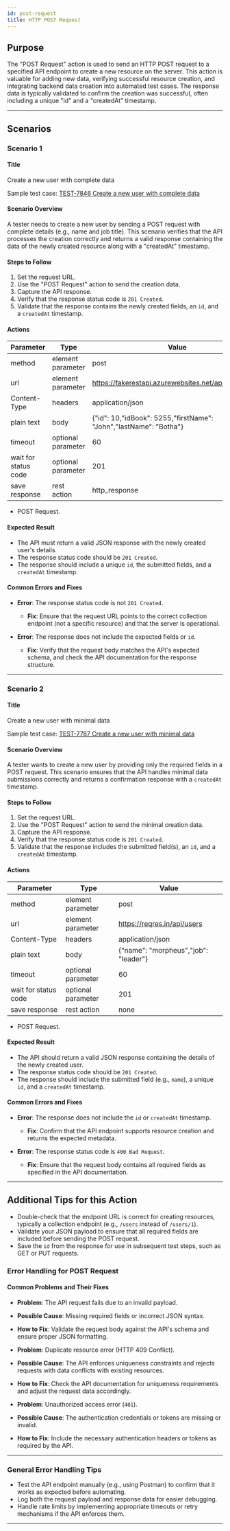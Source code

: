 ```yaml
---
id: post-request
title: HTTP POST Request
---
```


## Purpose
The "POST Request" action is used to send an HTTP POST request to a specified API endpoint to create a new resource on the server. This action is valuable for adding new data, verifying successful resource creation, and integrating backend data creation into automated test cases. The response data is typically validated to confirm the creation was successful, often including a unique "id" and a "createdAt" timestamp.

---

## Scenarios

### Scenario 1

#### Title
Create a new user with complete data

Sample test case: [TEST-7846 Create a new user with complete data](https://zeuz.zeuz.ai/Home/ManageTestCases/Edit/TEST-7846/)

#### Scenario Overview
A tester needs to create a new user by sending a POST request with complete details (e.g., name and job title). This scenario verifies that the API processes the creation correctly and returns a valid response containing the data of the newly created resource along with a "createdAt" timestamp.

#### Steps to Follow
1. Set the request URL.
2. Use the "POST Request" action to send the creation data.
3. Capture the API response.
4. Verify that the response status code is `201 Created`.
5. Validate that the response contains the newly created fields, an `id`, and a `createdAt` timestamp.

#### Actions

| Parameter        | Type               | Value         |
|------------------|--------------------|---------------|
| method           | element parameter  | post          |
| url              | element parameter  | https://fakerestapi.azurewebsites.net/api/v1/Authors              |
| Content-Type     | headers            | application/json  |
| plain text       | body               | {"id": 10,"idBook": 5255,"firstName": "John","lastName": "Botha"} |
| timeout          | optional parameter  | 60               |
| wait for status code  | optional parameter  | 201         |
| save response         | rest action         | http_response |

- POST Request.

#### Expected Result
- The API must return a valid JSON response with the newly created user's details.
- The response status code should be `201 Created`.
- The response should include a unique `id`, the submitted fields, and a `createdAt` timestamp.

#### Common Errors and Fixes
- **Error**: The response status code is not `201 Created`.
  - **Fix**: Ensure that the request URL points to the correct collection endpoint (not a specific resource) and that the server is operational.

- **Error**: The response does not include the expected fields or `id`.
  - **Fix**: Verify that the request body matches the API's expected schema, and check the API documentation for the response structure.

---

### Scenario 2

#### Title
Create a new user with minimal data

Sample test case: [TEST-7787 Create a new user with minimal data](https://zeuz.zeuz.ai/Home/ManageTestCases/Edit/TEST-7787/)

#### Scenario Overview
A tester wants to create a new user by providing only the required fields in a POST request. This scenario ensures that the API handles minimal data submissions correctly and returns a confirmation response with a `createdAt` timestamp.

#### Steps to Follow
1. Set the request URL.
2. Use the "POST Request" action to send the minimal creation data.
3. Capture the API response.
4. Verify that the response status code is `201 Created`.
5. Validate that the response includes the submitted field(s), an `id`, and a `createdAt` timestamp.

#### Actions

| Parameter     | Type               | Value          |
|---------------|--------------------|----------------|
| method        | element parameter  | post           |
| url           | element parameter  | https://reqres.in/api/users          |
| Content-Type  | headers            | application/json |
| plain text    | body               | {"name": "morpheus","job": "leader"} |
| timeout       | optional parameter | 60               |
| wait for status code | optional parameter | 201       |
| save response  | rest action  | none          |

- POST Request.

#### Expected Result
- The API should return a valid JSON response containing the details of the newly created user.
- The response status code should be `201 Created`.
- The response should include the submitted field (e.g., `name`), a unique `id`, and a `createdAt` timestamp.

#### Common Errors and Fixes
- **Error**: The response does not include the `id` or `createdAt` timestamp.
  - **Fix**: Confirm that the API endpoint supports resource creation and returns the expected metadata.

- **Error**: The response status code is `400 Bad Request`.
  - **Fix**: Ensure that the request body contains all required fields as specified in the API documentation.

---

## Additional Tips for this Action
- Double-check that the endpoint URL is correct for creating resources, typically a collection endpoint (e.g., `/users` instead of `/users/1`).
- Validate your JSON payload to ensure that all required fields are included before sending the POST request.
- Save the `id` from the response for use in subsequent test steps, such as GET or PUT requests.

### Error Handling for POST Request

#### Common Problems and Their Fixes
- **Problem**: The API request fails due to an invalid payload.  
- **Possible Cause**: Missing required fields or incorrect JSON syntax.  
- **How to Fix**: Validate the request body against the API's schema and ensure proper JSON formatting.


- **Problem**: Duplicate resource error (HTTP 409 Conflict).  
- **Possible Cause**: The API enforces uniqueness constraints and rejects requests with data conflicts with existing resources.  
- **How to Fix**: Check the API documentation for uniqueness requirements and adjust the request data accordingly.


- **Problem**: Unauthorized access error (`401`).  
- **Possible Cause**: The authentication credentials or tokens are missing or invalid.  
- **How to Fix**: Include the necessary authentication headers or tokens as required by the API.

---

### General Error Handling Tips
- Test the API endpoint manually (e.g., using Postman) to confirm that it works as expected before automating.
- Log both the request payload and response data for easier debugging.
- Handle rate limits by implementing appropriate timeouts or retry mechanisms if the API enforces them.

---